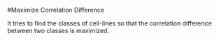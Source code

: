 #Maximize Correlation Difference

It tries to find the classes of cell-lines so that the correlation difference between two classes is maximized.
